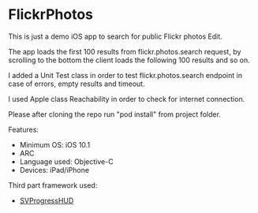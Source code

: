 # FlickrPhotos
This is just a demo iOS app to search for public Flickr photos Edit.

The app loads the first 100 results from flickr.photos.search request, by scrolling to the bottom the client loads the following 100 results and so on.

I added a Unit Test class in order to test flickr.photos.search endpoint in case of errors, empty results and timeout.

I used Apple class Reachability in order to check for internet connection.

Please after cloning the repo run "pod install" from project folder.

Features:
- Minimum OS: iOS 10.1
- ARC
- Language used: Objective-C
- Devices: iPad/iPhone

Third part framework used:
- [SVProgressHUD](https://github.com/SVProgressHUD/SVProgressHUD)
